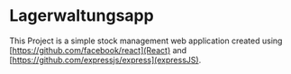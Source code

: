 # Lagerwaltungsapp

This Project is a simple stock management web application created using [https://github.com/facebook/react](React) and [https://github.com/expressjs/express](expressJS).